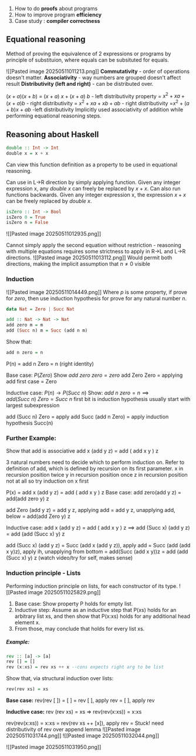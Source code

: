 1. How to do **proofs** about programs
2. How to improve program **efficiency**
3. Case study : **compiler correctness**

## Equational reasoning
Method of proving the equivalence of 2 expressions or programs by principle of substituion, where equals can be subsituted for equals.

![[Pasted image 20250511011213.png]]
**Commutativity** - order of operations doesn't matter.
**Associativity** - way numbers are grouped doesn't affect result
**Distributivity (left and right)** - can be distributed over.

$(x+a)(x+b)$ 
= $(x+a) \ x + (x+a) \ b$ - left distributivity property
= $x^2 + xa + (x+a)b$ - right distributivity
= $x^2 + xa+xb+ab$ - right distributivity
=$x^2+(a+b)x + ab$ -left distributivity
Implicitly used associativity of addition while performing equational reasoning steps.


## Reasoning about Haskell 
```haskell
double :: Int -> Int
double x = x + x
```
Can view this function definition as a property to be used in equational reasoning.

Can use in L->R direction by simply applying function. Given any integer expression x, any $double \ x$ can freely be replaced by $x+x$.
Can also run functions backwards. Given any integer expression x, the expression $x+x$ can be freely replaced by $double \ x$. 

```haskell
isZero :: Int -> Bool
isZero 0 = True
isZero n = False
```
![[Pasted image 20250511012935.png]]

Cannot simply apply the second equation without restriction - reasoning with multiple equations requires some strictness to apply in R->L and L->R directions. 
![[Pasted image 20250511013112.png]]
Would permit both directions, making the implicit assumption that $n \neq 0$ visible

### Induction
![[Pasted image 20250511014449.png]]
Where $p$ is some property, if prove for $zero$, then use induction hypothesis for prove for any natural number $n$.

```haskell
data Nat = Zero | Succ Nat

add :: Nat -> Nat -> Nat
add zero m = m
add (Succ n) m = Succ (add n m)
```

Show that:
```haskell
add n zero = n
```
P(n) = add n Zero = n (right identity)

Base case: $P(Zero)$
Show $add \ zero \ zero = zero$
	add Zero Zero 
	= applying add first case
	= Zero

Inductive case: $P(n) \to P(Succ \ n)$ 
Show: $add \ n \ zero = n \implies add(Succ \ n) \ Zero = Succ \ n$ 
first bit is induction hypothesis
usually start with largest subexpression

add (Succ n) Zero
= apply add
   Succ (add n Zero)
= apply induction hypothesis
   Succ(n)

### Further Example:
Show that add is associative
add x (add y z) = add ( add x y ) z 

3 natural numbers need to decide which to perform induction on. Refer to definition of add, which is defined by recursion on its first parameter.
x in recursion position twice
y in recursion position once
z in recursion position not at all
so try induction on x first

P(x) = add x (add y z) = add ( add x y ) z 
Base case: add zero(add y z) = add(add zero y) z

add Zero (add y z)
= add y z, applying add
= add y z, unapplying add, below
= add(add Zero y) z

Inductive case: add x (add y z) = add ( add x y ) z $\implies$ add (Succ x) (add y z) = add (add (Succ x) y) z

 add (Succ x) (add y z) 
 = Succ (add x (add y z)), apply add
 = Succ (add (add x y)z), apply ih, unapplying from bottom
 = add(Succ (add x y))z
 = add (add (Succ x) y) z
 (watch video/try for self, makes sense)


### Induction principle - Lists
Performing induction principle on lists, for each constructor of its type. 
![[Pasted image 20250511025829.png]]
1. Base case: Show property P holds for empty list.
2. Inductive step: Assume as an inductive step that P(xs) holds for an arbitrary list xs, and then show that P(x:xs) holds for any additional head element x.
3. From those, may conclude that holds for every list xs.

##### Example:
```haskell
rev :: [a] -> [a]
rev [] = []
rev (x:xs) = rev xs ++ x --cons expects right arg to be list
```

Show that, via structural induction over lists:
```haskell
rev(rev xs) = xs
```

**Base case:**
rev(rev [ ]) = [ ]
= rev [ ], apply rev
= [ ], apply rev

**Inductive case:** 
rev (rev xs) = xs => rev(rev(x:xs)) = x:xs

rev(rev(x:xs)) = x:xs
= rev(rev xs ++ [x]), apply rev
= Stuck! need distributivity of rev over append lemma
![[Pasted image 20250511031744.png]]
![[Pasted image 20250511032044.png]]

![[Pasted image 20250511031950.png]]


